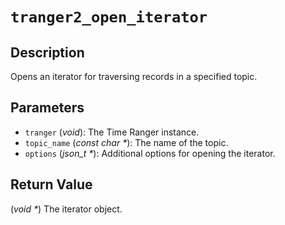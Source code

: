 # `tranger2_open_iterator`

## Description
Opens an iterator for traversing records in a specified topic.

## Parameters
- `tranger` (*void*): The Time Ranger instance.
- `topic_name` (*const char \**): The name of the topic.
- `options` (*json_t \**): Additional options for opening the iterator.

## Return Value
(*void \**) The iterator object.
